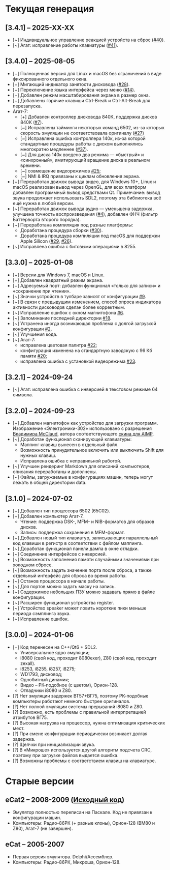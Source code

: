 # Текущая генерация

## [3.4.1] &ndash; 2025-XX-XX
- [~] Индивидуальное управление реакцией устройств на сброс ([#40](../../issues/40)).
- [~] Агат: исправление работы клавиатуры ([#41](../../issues/41)).

## [3.4.0] &ndash; 2025-08-05
- [+] Полноценная версия для Linux и macOS без ограничений в виде фиксированного отдельного окна.
- [+] Мигающий индикатор занятости дисковода ([#28](../../issues/28)). 
- [+] Переключение языка интерфейса через меню ([#14](../../issues/14)). 
- [+] Добавлен режим масштабирования экрана в размер окна.
- [+] Добавлены горячие клавиши Ctrl-Break и Ctrl-Alt-Break для перезапуска.
- Агат-7: 
    - [+] Добавлен контроллер дисковода 840К, поддержка дисков 840К ([#7](../../issues/7)).
    - [~] Исправлены тайминги некоторых команд 6502, из-за которых скорость эмуляции не соответствовала оригиналу ([#27](../../issues/27))
    - [~] Исправлена ошибка контроллера 140к, из-за которой стандартные процедуры работы с диском выполнялись многократно медленнее ([#37](../../issues/37)).
    - [~] Для диска 140к введено два режима &mdash; &laquo;быстрый&raquo; и &laquo;синхронный&raquo;, имитирующий вращение диска в реальном времени. 
    - [~] совмещение видеорежимов [#25](../../issues/25);
    - [~] NMI & IRQ привязаны к циклам обновления экрана.
- [+] Переработан движок вывода видео, для Windows 10+, Linux и macOS реализован вывод через OpenGL, для всех платформ добавлен программный вывод средствами Qt. Примечание: вывод звука продолжает использовать SDL2, поэтому эта библиотека всё ещё нужна в любой версии.
- [~] Переработан движок вывода аудио &mdash; уменьшена задержка, улучшена точность воспроизведения ([#4](../../issues/4)), добавлен ФНЧ (фильтр Баттерворта второго порядка). 
- [~] Переработана компиляция под разные платформы: 
    - Доработана процедура сборки ([#30](../../issues/30)). 
    - Доработана процедура компиляции под macOS для поддержки Apple Silicon ([#29](../../issues/29), [#26](../../issues/26)).
- [~] Исправлена ошибка с битовыми операциями в 8255. 

## [3.3.0] &ndash; 2025-01-08
- [+] Версии для Windows 7, macOS и Linux.
- [+] Добавлен квадратный режим экрана.
- [+] Адресуемый порт: добавлен функционал &laquo;только для записи&raquo; и &laquo;сохранение при чтении&raquo;.
- [~] Значки устройств в тулбаре зависят от конфигурации [#9](../../issues/9). 
- [~] В связи с предыдущим изменением, способ опроса индикатора активности дисководов сделан более корректным.
- [~] Исправление ошибок с окном магнитофона [#6](../../issues/6).
- [~] Запоминание последней директории [#18](../../issues/18).
- [~] Устранена иногда возникающая проблема с долгой загрузкой конфигурации [#2](../../issues/2).
- [~] Улучшения кода.
- [~] Агат-7: 
    - исправлена цветовая палитра [#22](../../issues/22);
    - конфигурация изменена на стандартную заводскую с 96 Кб памяти [#20](../../issues/20);
    - исправлена ошибка с установкой видеорежима [#23](../../issues/23).

## [3.2.1] &ndash; 2024-09-24
- [~] Агат: исправлена ошибка с инверсией в текстовом режиме 64 символа. 

## [3.2.0] &ndash; 2024-09-23
- [+] Добавлен магнитофон как устройство для загрузки программ. Изображение &laquo;Электроники-302&raquo; использовано с разрешения [Владимира McClaud](http://www.mcclaud.ru), автора соответствующего [скина для AIMP](http://www.mcclaud.ru/oldgram/aimp_skin.htm). 
- [~] Доработан функционал сканирующей клавиатуры: 
    - Маппинг клавиш вынесен в отдельный файл.
    - Возможность принудительное включить или выключить Shift для нужных клавиш.
    - Исправлена ошибка с неправильной работой.
- [~] Улучшен рендеринг Markdown для описаний компьютеров, описания переработаны и дополнены. 
- [~] Файлы, загружаемые в конфигурациях машин, теперь могут лежать в общей директории data.

## [3.1.0] &ndash; 2024-07-02
- [+] Добавлен тип процессора 6502 (65C02).
- [+] Добавлен компьютер Агат-7.
    - Чтение: поддержка DSK-, MFM- и NIB-форматов для образов дисков.
    - Запись: поддержка сохранения в MFM-формат.
- [+] Добавлен новый тип клавиатур, записывающих параллельный код клавиши в регистр в соответствии с файлом маппинга.
- [~] Доработан функционал панели дампа в окне отладки.
- [~] Соединение интерфейсов с инверсией.
- [~] Возможность заполнения памяти случайными значениями при холодном сбросе.
- [~] Возможность задать значение порта после сброса, а также отдельный интерфейс для сброса во время работы.
- [~] Останов процессора в начале работы.
- [~] Для портов можно задать маску на запись.
- [~] Содержимое небольших ПЗУ можно задавать прямо в файле конфигурации.
- [~] Расширен функционал устройства register.
- [~] Устройство speaker может ловить короткие пики меньше периода сэмплинга звука.
- [~] Исправление ошибок.

## [3.0.0] &ndash; 2024-01-06
- [+] Код перенесен на C++/Qt6 + SDL2.
    - Универсальное ядро эмуляции; 
    - i8080 (свой код, проходит 8080exer), Z80 (свой код, проходит zexall).
    - i8253, i8255, i8257, i8275;
    - WD1793, дисковод;
    - Однобитный динамик;
    - Видео &ndash; РК-подобное (с цветом), Орион-128.
    - Отладчики i8080 и Z80.
- [?] Нет эмуляции задержек ВТ57+ВГ75, поэтому РК-подобные компьютеры работают немного быстрее оригиналов.
- [?] Нет полной эмуляции системы прерываний i8080 и Z80.
- [?] Возможно, есть проблемы с правильной интерпретацией атрибутов ВГ75.
- [?] Высокая нагрузка на процессор, нужна оптимизация критических мест.
- [?] При смене конфигурации периодически возникает долгая задержка.
- [?] Щелчки при инициализации звука.
- [?] В «Микроше» используется другой алгоритм подсчета CRC, поэтому при загрузке файлов выдается ошибка.
- [?] Возможны проблемы с соответствием клавиш на клавиатуре.
  
# Старые версии

## eCat2 &ndash; 2008-2009 ([Исходный код](https://github.com/Ptr314/ecat2))
* Эмулятор полностью переписан на Паскале. Код не привязан к конфигурации машин. 
* Компьютеры: Радио-86РК (+ разные клоны), Орион-128 (ВМ80 и Z80), Агат-7 (не завершен).

## eCat &ndash; 2005-2007
* Первая версия эмулятора. Delphi/Ассемблер. 
* Компьютеры: Радио-86РК, Микроша, Орион-128.
